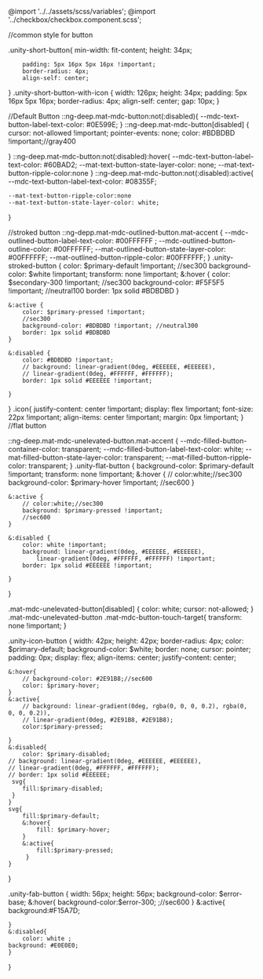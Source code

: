 
@import '../../assets/scss/variables';
@import '../checkbox/checkbox.component.scss';

//common style for button




.unity-short-button{ 
    min-width: fit-content;
        height: 34px;
    
        padding: 5px 16px 5px 16px !important;
        border-radius: 4px;
        align-self: center;

}
.unity-short-button-with-icon {
    width: 126px;
    height: 34px;
    padding: 5px 16px 5px 16px;
    border-radius: 4px;
    align-self: center;
    gap: 10px;
}

//Default Button
::ng-deep.mat-mdc-button:not(:disabled){
    --mdc-text-button-label-text-color: #0E599E;
}
::ng-deep.mat-mdc-button[disabled] {
    cursor: not-allowed !important;
    pointer-events: none;
    color: #BDBDBD !important;//gray400
    
}
::ng-deep.mat-mdc-button:not(:disabled):hover{
    --mdc-text-button-label-text-color: #60BAD2;
    --mat-text-button-state-layer-color: none;
    --mat-text-button-ripple-color:none
}
::ng-deep.mat-mdc-button:not(:disabled):active{
    --mdc-text-button-label-text-color: #08355F;
    
    --mat-text-button-ripple-color:none
    --mat-text-button-state-layer-color: white;
}

//stroked button
::ng-depp.mat-mdc-outlined-button.mat-accent {
    --mdc-outlined-button-label-text-color: #00FFFFFF ;
    --mdc-outlined-button-outline-color: #00FFFFFF;
    --mat-outlined-button-state-layer-color: #00FFFFFF;
    --mat-outlined-button-ripple-color: #00FFFFFF;
}
.unity-stroked-button {
    color: $primary-default !important; //sec300
    background-color: $white !important;
    transform: none !important;
    &:hover {
        color: $secondary-300 !important; //sec300
        background-color: #F5F5F5 !important; //neutral100
        border: 1px solid #BDBDBD
    }

    &:active {
        color: $primary-pressed !important;
        //sec300
        background-color: #BDBDBD !important; //neutral300
        border: 1px solid #BDBDBD
    }

    &:disabled {
        color: #BDBDBD !important;
        // background: linear-gradient(0deg, #EEEEEE, #EEEEEE),
        // linear-gradient(0deg, #FFFFFF, #FFFFFF);
        border: 1px solid #EEEEEE !important;

    }
}
.icon{
    justify-content: center !important;
    display: flex !important;
    font-size: 22px !important;
    align-items: center !important;
    margin: 0px !important;
}
//flat button

::ng-deep.mat-mdc-unelevated-button.mat-accent {
    --mdc-filled-button-container-color: transparent;
    --mdc-filled-button-label-text-color: white;
    --mat-filled-button-state-layer-color: transparent;
    --mat-filled-button-ripple-color: transparent;
}
.unity-flat-button {
    background-color: $primary-default !important;
    transform: none !important;
    &:hover {
        // color:white;//sec300
        background-color: $primary-hover !important; //sec600 
    }

    &:active {
        // color:white;//sec300
        background: $primary-pressed !important;
        //sec600 
    }

    &:disabled {
        color: white !important;
        background: linear-gradient(0deg, #EEEEEE, #EEEEEE),
            linear-gradient(0deg, #FFFFFF, #FFFFFF) !important;
        border: 1px solid #EEEEEE !important;

    }
}

.mat-mdc-unelevated-button[disabled] {
    color: white;
    cursor: not-allowed;
}
.mat-mdc-unelevated-button .mat-mdc-button-touch-target{
    transform: none !important;
}

.unity-icon-button {
    width: 42px;
    height: 42px;
    border-radius: 4px;
    color: $primary-default;
    background-color: $white;
    border: none;
    cursor: pointer;
    padding: 0px;
    display: flex;
    align-items: center;
    justify-content: center;

    &:hover{
        // background-color: #2E91B8;//sec600 
        color: $primary-hover;
    }
    &:active{
        // background: linear-gradient(0deg, rgba(0, 0, 0, 0.2), rgba(0, 0, 0, 0.2)),
        // linear-gradient(0deg, #2E91B8, #2E91B8);
        color:$primary-pressed;
         
    }
    &:disabled{
        color: $primary-disabled;
    // background: linear-gradient(0deg, #EEEEEE, #EEEEEE),
    // linear-gradient(0deg, #FFFFFF, #FFFFFF);
    // border: 1px solid #EEEEEE;
     svg{
        fill:$primary-disabled;
     }
    }
    svg{
        fill:$primary-default;
        &:hover{
            fill: $primary-hover;
        }
        &:active{
            fill:$primary-pressed;
         }
    }
}

.unity-fab-button {
    width: 56px;
    height: 56px;
    background-color: $error-base;
    &:hover{
        background-color:$error-300;
        ;//sec600 
    }
    &:active{
        background:#F15A7D;
         
    }
    &:disabled{
        color: white ;
    background: #E0E0E0;
    }
}








